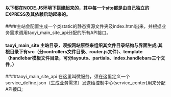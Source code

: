 
#### 以下都在NODE.JS环境下搭建起来的，其中每一个site都是由自己独立的EXPRESS及其依赖启动起来的。
####主站会配置生成一个类static的静态资源文件夹及index.html出来，并根据业务需求调用taoyi_main_site_api分配的所有API接口。
#### taoyi_main_site 主站目录，须按网站原型来组织其文件目录结构与界面生成;其根目录下有src（分controllers文件目录、router.js文件）、template（handlebar模板文件目录，可分layouts、partials、index.handlebars三个文件，）
####taoyi_main_site_api 在这里叫微服务，须在这里定义一个service_define.json（生成业务需求）发送给控制中心(service_center)用来分配API接口;


